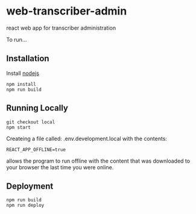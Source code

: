 # web-transcriber-admin
react web app for transcriber administration

To run...

## Installation

Install [nodejs](https://nodejs.org/en/download/)

```
npm install
npm run build
```

## Running Locally

```
git checkout local
npm start
```

Createing a file called: .env.development.local with the contents:
```
REACT_APP_OFFLINE=true
```
allows the program to run offline with the content that was downloaded to your browser the last time you were online.

## Deployment

```
npm run build
npm run deploy
```
